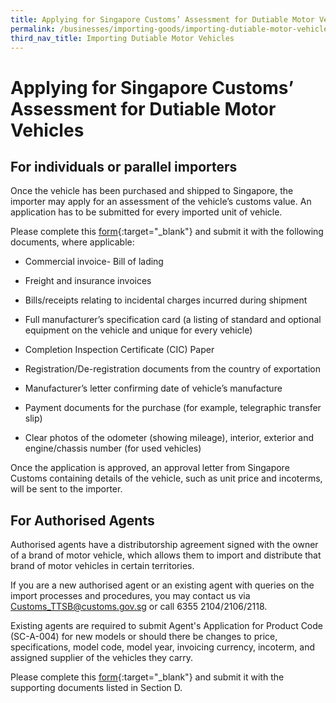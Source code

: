 ```yaml
---
title: Applying for Singapore Customs’ Assessment for Dutiable Motor Vehicles
permalink: /businesses/importing-goods/importing-dutiable-motor-vehicles/applying-for-singapore-customs-assessment-for-dutiable-motor-vehicles
third_nav_title: Importing Dutiable Motor Vehicles
---
```


# Applying for Singapore Customs’ Assessment for Dutiable Motor Vehicles

## For individuals or parallel importers

Once the vehicle has been purchased and shipped to Singapore, the importer may apply for an assessment of the vehicle’s customs value. An application has to be submitted for every imported unit of vehicle.

Please complete this  [form](https://form.gov.sg/5e7d9c335b72a90011738341){:target="_blank"}  and submit it with the following documents, where applicable:

-   Commercial invoice-   Bill of lading
-   Freight and insurance invoices

-   Bills/receipts relating to incidental charges incurred during shipment
-   Full manufacturer’s specification card (a listing of standard and optional equipment on the vehicle and unique for every vehicle)
-   Completion Inspection Certificate (CIC) Paper
-   Registration/De-registration documents from the country of exportation
-   Manufacturer’s letter confirming date of vehicle’s manufacture
-   Payment documents for the purchase (for example, telegraphic transfer slip)
-   Clear photos of the odometer (showing mileage), interior, exterior and engine/chassis number (for used vehicles)

Once the application is approved, an approval letter from Singapore Customs containing details of the vehicle, such as unit price and incoterms, will be sent to the importer.

## For Authorised Agents

Authorised agents have a distributorship agreement signed with the owner of a brand of motor vehicle, which allows them to import and distribute that brand of motor vehicles in certain territories.

If you are a new authorised agent or an existing agent with queries on the import processes and procedures, you may contact us via  [Customs_TTSB@customs.gov.sg](mailto:Customs_TTSB@customs.gov.sg)  or call 6355 2104/2106/2118.

Existing agents are required to submit Agent's Application for Product Code (SC-A-004) for new models or should there be changes to price, specifications, model code, model year, invoicing currency, incoterm, and assigned supplier of the vehicles they carry.

Please complete this  [form](https://form.gov.sg/5e7db3d7b62f4d0011b83dc5){:target="_blank"}  and submit it with the supporting documents listed in Section D.
